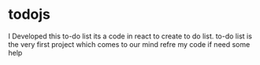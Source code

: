 # todojs
I Developed this to-do list its a code in react to create to do list. to-do list is the very first project which comes to our  mind refre my code if need some help

